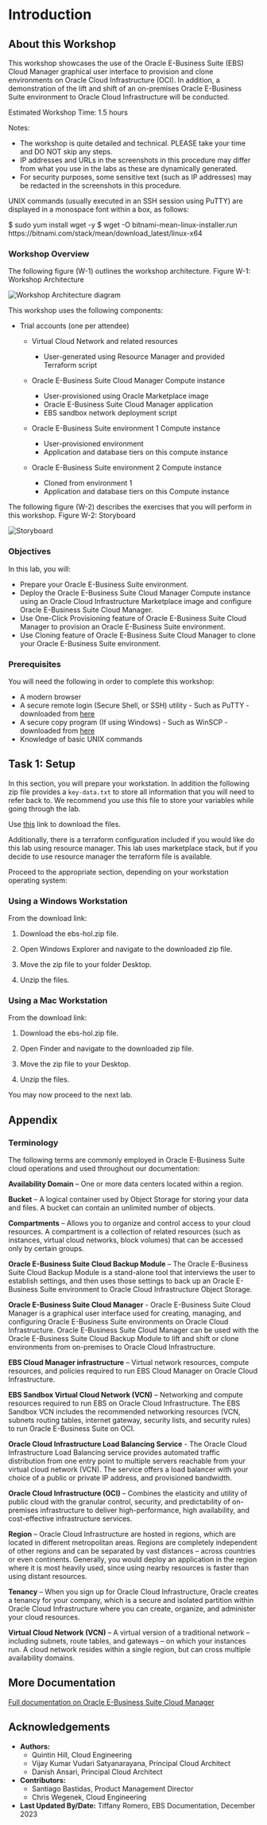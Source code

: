 # Introduction

## About this Workshop

This workshop showcases the use of the Oracle E-Business Suite (EBS) Cloud Manager graphical user interface to provision and clone environments on Oracle Cloud Infrastructure (OCI). In addition, a demonstration of the lift and shift of an on-premises Oracle E-Business Suite environment to Oracle Cloud Infrastructure will be conducted.

Estimated Workshop Time: 1.5 hours

Notes:

* The workshop is quite detailed and technical. PLEASE take your time and DO NOT skip any steps.
* IP addresses and URLs in the screenshots in this procedure may differ from what you use in the labs as these are dynamically generated.
* For security purposes, some sensitive text (such as IP addresses) may be redacted in the screenshots in this procedure.

UNIX commands (usually executed in an SSH session using PuTTY) are displayed in a monospace font within a box, as follows:

<copy>
$ sudo yum install wget -y $ wget -O bitnami-mean-linux-installer.run https://bitnami.com/stack/mean/download_latest/linux-x64
</copy>

### Workshop Overview

The following figure (W-1) outlines the workshop architecture.
Figure W-1: Workshop Architecture

![Workshop Architecture diagram](./images/1.png " ")

This workshop uses the following components:

* Trial accounts (one per attendee)

  - Virtual Cloud Network and related resources
    - User-generated using Resource Manager and provided Terraform script

  - Oracle E-Business Suite Cloud Manager Compute instance
    - User-provisioned using Oracle Marketplace image
    - Oracle E-Business Suite Cloud Manager application
    - EBS sandbox network deployment script

  - Oracle E-Business Suite environment 1 Compute instance
    - User-provisioned environment
    - Application and database tiers on this compute instance

  - Oracle E-Business Suite environment 2 Compute instance
    - Cloned from environment 1
    - Application and database tiers on this Compute instance

The following figure (W-2) describes the exercises that you will perform in this workshop.
Figure W-2: Storyboard

![Storyboard](./images/2.png " ")

### Objectives

In this lab, you will:
* Prepare your Oracle E-Business Suite environment.
* Deploy the Oracle E-Business Suite Cloud Manager Compute instance using an Oracle Cloud Infrastructure Marketplace image and configure Oracle E-Business Suite Cloud Manager.
* Use One-Click Provisioning feature of Oracle E-Business Suite Cloud Manager to provision an Oracle E-Business Suite environment.
* Use Cloning feature of Oracle E-Business Suite Cloud Manager to clone your Oracle E-Business Suite environment.

### Prerequisites

You will need the following in order to complete this workshop:

* A modern browser
* A secure remote login (Secure Shell, or SSH) utility
        - Such as PuTTY - downloaded from [here](https://www.ssh.com/ssh/putty/download)
* A secure copy program (If using Windows)
        - Such as WinSCP - downloaded from [here](https://winscp.net/eng/index.php)
* Knowledge of basic UNIX commands

## Task 1: Setup

In this section, you will prepare your workstation. In addition the following zip file provides a ``key-data.txt`` to store all information that you will need to refer back to. We recommend you use this file to store your variables while going through the lab.

Use [this](https://objectstorage.us-phoenix-1.oraclecloud.com/n/ebsdev/b/EBS-HOL-Files/o/ebs-hol.zip) link to download the files.

Additionally, there is a terraform configuration included if you would like do this lab using resource manager. This lab uses marketplace stack, but if you decide to use resource manager the terraform file is available.

Proceed to the appropriate section, depending on your workstation operating system:

### Using a Windows Workstation

From the download link:

  1. Download the ebs-hol.zip file.

  2. Open Windows Explorer and navigate to the downloaded zip file.

  3. Move the zip file to your folder Desktop.

  4. Unzip the files.

### Using a Mac Workstation

From the download link:

  1. Download the ebs-hol.zip file.

  2. Open Finder and navigate to the downloaded zip file.

  3. Move the zip file to your Desktop.

  4. Unzip the files.

You may now proceed to the next lab.

## Appendix
### Terminology

The following terms are commonly employed in Oracle E-Business Suite cloud operations and used throughout our documentation:

**Availability Domain** – One or more data centers located within a region.

**Bucket** – A logical container used by Object Storage for storing your data and files. A bucket can contain an unlimited number of objects.

**Compartments** – Allows you to organize and control access to your cloud resources. A compartment is a collection of related resources (such as instances, virtual cloud networks, block volumes) that can be accessed only by certain groups.

**Oracle E-Business Suite Cloud Backup Module** – The Oracle E-Business Suite Cloud Backup Module is a stand-alone tool that interviews the user to establish settings, and then uses those settings to back up an Oracle E-Business Suite environment to Oracle Cloud Infrastructure Object Storage.

**Oracle E-Business Suite Cloud Manager** - Oracle E-Business Suite Cloud Manager is a graphical user interface used for creating, managing, and configuring Oracle E-Business Suite environments on Oracle Cloud Infrastructure. Oracle E-Business Suite Cloud Manager can be used with the Oracle E-Business Suite Cloud Backup Module to lift and shift or clone environments from on-premises to Oracle Cloud Infrastructure.

**EBS Cloud Manager infrastructure** – Virtual network resources, compute resources, and policies required to run EBS Cloud Manager on Oracle Cloud Infrastructure.

**EBS Sandbox Virtual Cloud Network (VCN)** – Networking and compute resources required to run EBS on Oracle Cloud Infrastructure. The EBS Sandbox VCN includes the recommended networking resources (VCN, subnets routing tables, internet gateway, security lists, and security rules) to run Oracle E-Business Suite on OCI.

**Oracle Cloud Infrastructure Load Balancing Service** - The Oracle Cloud Infrastructure Load Balancing service provides automated traffic distribution from one entry point to multiple servers reachable from your virtual cloud network (VCN). The service offers a load balancer with your choice of a public or private IP address, and provisioned bandwidth.

**Oracle Cloud Infrastructure (OCI)** – Combines the elasticity and utility of public cloud with the granular control, security, and predictability of on-premises infrastructure to deliver high-performance, high availability, and cost-effective infrastructure services.

**Region** – Oracle Cloud Infrastructure are hosted in regions, which are located in different metropolitan areas. Regions are completely independent of other regions and can be separated by vast distances – across countries or even continents. Generally, you would deploy an application in the region where it is most heavily used, since using nearby resources is faster than using distant resources.

**Tenancy** – When you sign up for Oracle Cloud Infrastructure, Oracle creates a tenancy for your company, which is a secure and isolated partition within Oracle Cloud Infrastructure where you can create, organize, and administer your cloud resources.

**Virtual Cloud Network (VCN)** – A virtual version of a traditional network – including subnets, route tables, and gateways – on which your instances run. A cloud network resides within a single region, but can cross multiple availability domains.

## More Documentation
[Full documentation on Oracle E-Business Suite Cloud Manager](https://docs.oracle.com/cd/E26401_01/doc.122/f35809/toc.htm)

## Acknowledgements

* **Authors:** 
  * Quintin Hill, Cloud Engineering
  * Vijay Kumar Vudari Satyanarayana, Principal Cloud Architect
  * Danish Ansari, Principal Cloud Architect
* **Contributors:** 
  * Santiago Bastidas, Product Management Director
  * Chris Wegenek, Cloud Engineering
* **Last Updated By/Date:** Tiffany Romero, EBS Documentation, December 2023


